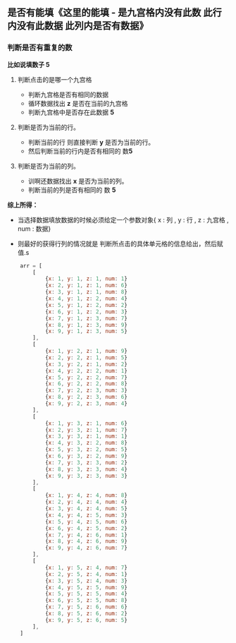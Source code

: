 
## 是否有能填《这里的能填 - 是九宫格内没有此数 此行内没有此数据 此列内是否有数据》

### 判断是否有重复的数

**比如说填数子 5**

1. 判断点击的是哪一个九宫格
    - 判断九宫格是否有相同的数据
    - 循环数据找出 **z** 是否在当前的九宫格
    - 判断九宫格中是否存在此数据 **5**

2. 判断是否为当前的行。
    - 判断当前的行 则直接判断 **y** 是否为当前的行。
    - 然后判断当前的行内是否有相同的 数**5**

3. 判断是否为当前的列。
    - 训啊还数据找出 **x** 是否为当前的列。
    - 判断当前的列是否有相同的 数 **5**

**综上所得：**

- 当选择数据填放数据的时候必须给定一个参数对象{ x : 列 , y : 行 , z : 九宫格 , num : 数据}

- 则最好的获得行列的情况就是 判断所点击的具体单元格的信息给出，然后赋值.s


```js
    arr = [
        [
            {x: 1, y: 1, z: 1, num: 1}
            {x: 2, y: 1, z: 1, num: 6}
            {x: 3, y: 1, z: 1, num: 8}
            {x: 4, y: 1, z: 2, num: 4}
            {x: 5, y: 1, z: 2, num: 2}
            {x: 6, y: 1, z: 2, num: 3}
            {x: 7, y: 1, z: 3, num: 7}
            {x: 8, y: 1, z: 3, num: 9}
            {x: 9, y: 1, z: 3, num: 5}
        ],
        [
            {x: 1, y: 2, z: 1, num: 9}
            {x: 2, y: 2, z: 1, num: 5}
            {x: 3, y: 2, z: 1, num: 2}
            {x: 4, y: 2, z: 2, num: 1}
            {x: 5, y: 2, z: 2, num: 7}
            {x: 6, y: 2, z: 2, num: 8}
            {x: 7, y: 2, z: 3, num: 3}
            {x: 8, y: 2, z: 3, num: 6}
            {x: 9, y: 2, z: 3, num: 4}
        ],
        [
            {x: 1, y: 3, z: 1, num: 6}
            {x: 2, y: 3, z: 1, num: 7}
            {x: 3, y: 3, z: 1, num: 1}
            {x: 4, y: 3, z: 2, num: 8}
            {x: 5, y: 3, z: 2, num: 5}
            {x: 6, y: 3, z: 2, num: 9}
            {x: 7, y: 3, z: 3, num: 2}
            {x: 8, y: 3, z: 3, num: 4}
            {x: 9, y: 3, z: 3, num: 3}
        ],
        [
            {x: 1, y: 4, z: 4, num: 8}
            {x: 2, y: 4, z: 4, num: 4}
            {x: 3, y: 4, z: 4, num: 5}
            {x: 4, y: 4, z: 5, num: 3}
            {x: 5, y: 4, z: 5, num: 6}
            {x: 6, y: 4, z: 5, num: 2}
            {x: 7, y: 4, z: 6, num: 1}
            {x: 8, y: 4, z: 6, num: 9}
            {x: 9, y: 4, z: 6, num: 7}
        ],
        [
            {x: 1, y: 5, z: 4, num: 7}
            {x: 2, y: 5, z: 4, num: 1}
            {x: 3, y: 5, z: 4, num: 3}
            {x: 4, y: 5, z: 5, num: 9}
            {x: 5, y: 5, z: 5, num: 4}
            {x: 6, y: 5, z: 5, num: 8}
            {x: 7, y: 5, z: 6, num: 6}
            {x: 8, y: 5, z: 6, num: 2}
            {x: 9, y: 5, z: 6, num: 5}
        ],   
    ]
```